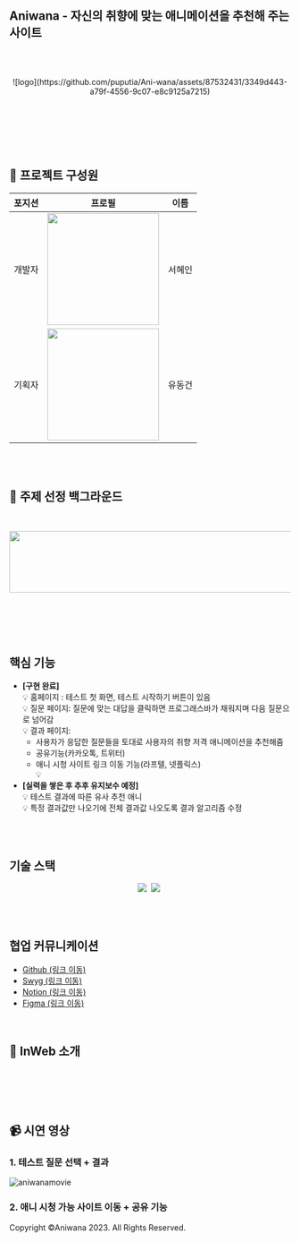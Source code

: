 <br><br>
## Aniwana - 자신의 취향에 맞는 애니메이션을 추천해 주는 사이트
<br><br>
<p align="center">
 ![logo](https://github.com/puputia/Ani-wana/assets/87532431/3349d443-a79f-4556-9c07-e8c9125a7215)
</p>
<br><br>


<br><br>

## 🏅 프로젝트 구성원

|포지션|프로필|이름|
|----|-----|---|
|개발자|<img src="![profile_h](https://github.com/puputia/Algorithm/assets/87532431/a4530b0a-f548-4716-bc89-4c469bb0f6dd" width="200" height="200">|서혜인|
|기획자|<img src ="![profile_y](https://github.com/puputia/Algorithm/assets/87532431/c6885ced-f6be-46bc-928a-89da7401b017" width="200" height="200">|유동건|
 
<br><br>


## 🤔 주제 선정 백그라운드
  
  
  
  <br>
  
 <p align="center">
  <img style="display=inline" src="" width="610" height="110" />
  </p>
  <br>
    <img style="display=inline" src="" />
 
  <br><br>
  

## 핵심 기능 <br>
  + <strong>[구현 완료]</strong><br>
  💡 홈페이지 : 테스트 첫 화면, 테스트 시작하기 버튼이 있음<br>
  💡 질문 페이지: 질문에 맞는 대답을 클릭하면 프로그래스바가 채워지며 다음 질문으로 넘어감<br>
  💡 결과 페이지: 
     + 사용자가 응답한 질문들을 토대로 사용자의 취향 저격 애니메이션을 추천해줌<br>
     + 공유기능(카카오톡, 트위터)<br>
     + 애니 시청 사이트 링크 이동 기능(라프텔, 넷플릭스)<br>
  💡 <br>
  + <strong>[실력을 쌓은 후 추후 유지보수 예정]</strong><br>
  💡 테스트 결과에 따른 유사 추천 애니<br>
  💡 특정 결과값만 나오기에 전체 결과값 나오도록 결과 알고리즘 수정<br>


<br><br>

## 기술 스택
 <p align="center">
   <img src="https://img.shields.io/badge/Javascript-ffb13b?style=flat-square&logo=javascript&logoColor=white"/></a>&nbsp 
   <img src="https://img.shields.io/badge/React-61DAFB?style=flat-square&logo=react&logoColor=white"/>&nbsp
</p>
<br><br>

## 협업 커뮤니케이션
+ <a href="https://github.com/puputia/Ani-wana/tree/main">Github (링크 이동)</a>
+ <a href="https://www.swygbro.com/contents/e32e1ca0-1423-4525-bcfe-0c9d412f3c4d">Swyg (링크 이동)</a>
+ <a href="https://speckled-origami-292.notion.site/e52171d824634ed98fd7227530a2afbe?pvs=4">Notion (링크 이동)</a>
+ <a href="https://www.figma.com/file/a5tSbRifLdcMKe2uFJr3U7/%EB%82%98%EC%9D%98-%EC%B7%A8%ED%96%A5-%EC%95%A0%EB%8B%88-%EC%B0%BE%EA%B8%B0?node-id=0%3A1&t=QenhiDvo384a3ZgY-1">Figma (링크 이동)</a>
<br>

 
 

## 📱 InWeb 소개
<br>
<p align="center" display="inline">
  


</p><br><br>

## 📹 시연 영상 
### 1. 테스트 질문 선택 + 결과
![aniwanamovie](https://github.com/puputia/Ani-wana/assets/87532431/af690990-7812-45a3-a246-f2cfd6f176f9)

### 2. 애니 시청 가능 사이트 이동 + 공유 기능





Copyright ©Aniwana 2023. All Rights Reserved.
